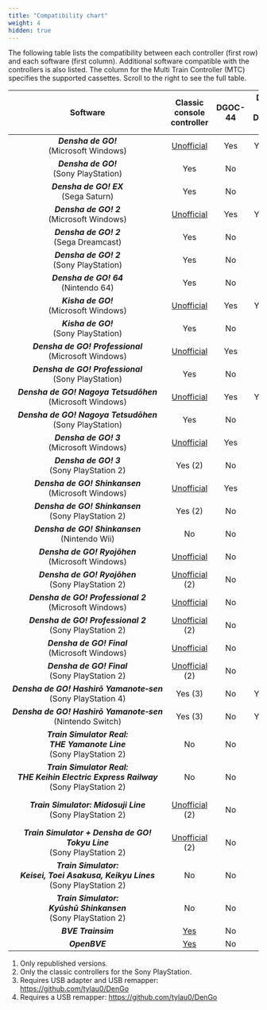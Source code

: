 ```yaml
---
title: "Compatibility chart"
weight: 4
hidden: true
---
```


The following table lists the compatibility between each controller (first row) and each software (first column). Additional software compatible with the controllers is also listed. The column for the Multi Train Controller (MTC) specifies the supported cassettes. Scroll to the right to see the full table.

| Software                                                                                                                 | Classic<br>console<br>controller       | DGOC-44 | DGC-255<br>DGOC-44U        | DRC-184<br>DYC-288         | TCPP-20009<br>TCPP-20012               | TCPP-20011                             | TCPP-20014                 | TCPP-20017 | MTC                          | ZKNS-001                               | OHC-PC01                   |
|:------------------------------------------------------------------------------------------------------------------------:|:--------------------------------------:|:-------:|:--------------------------:|:--------------------------:|:--------------------------------------:|:--------------------------------------:|:--------------------------:|:----------:|:----------------------------:|:--------------------------------------:|:--------------------------:|
| ***Densha&nbsp;de&nbsp;GO!***<br>(Microsoft Windows)                                                                     | [Unofficial](../adapters/autotraintas) | Yes     | Yes (1)                    | No                         | [Unofficial](../adapters/autotraintas) | [Unofficial](../adapters/autotraintas) | No                         | No         | No                           | [Unofficial](../adapters/autotraintas) | Yes                        |
| ***Densha&nbsp;de&nbsp;GO!***<br>(Sony PlayStation)                                                                      | Yes                                    | No      | No                         | No                         | No                                     | No                                     | No                         | No         | No                           | No                                     | No                         |
| ***Densha&nbsp;de&nbsp;GO!&nbsp;EX***<br>(Sega Saturn)                                                                   | Yes                                    | No      | No                         | No                         | No                                     | No                                     | No                         | No         | No                           | No                                     | No                         |
| ***Densha&nbsp;de&nbsp;GO!&nbsp;2***<br>(Microsoft Windows)                                                              | [Unofficial](../adapters/autotraintas) | Yes     | Yes (1)                    | No                         | [Unofficial](../adapters/autotraintas) | [Unofficial](../adapters/autotraintas) | No                         | No         | No                           | [Unofficial](../adapters/autotraintas) | Yes                        |
| ***Densha&nbsp;de&nbsp;GO!&nbsp;2***<br>(Sega Dreamcast)                                                                 | Yes                                    | No      | No                         | No                         | No                                     | No                                     | No                         | No         | No                           | No                                     | No                         |
| ***Densha&nbsp;de&nbsp;GO!&nbsp;2***<br>(Sony PlayStation)                                                               | Yes                                    | No      | No                         | No                         | No                                     | No                                     | No                         | No         | No                           | No                                     | No                         |
| ***Densha&nbsp;de&nbsp;GO!&nbsp;64***<br>(Nintendo 64)                                                                   | Yes                                    | No      | No                         | No                         | No                                     | No                                     | No                         | No         | No                           | No                                     | No                         |
| ***Kisha&nbsp;de&nbsp;GO!***<br>(Microsoft Windows)                                                                      | [Unofficial](../adapters/autotraintas) | Yes     | Yes (1)                    | No                         | [Unofficial](../adapters/autotraintas) | [Unofficial](../adapters/autotraintas) | No                         | No         | No                           | [Unofficial](../adapters/autotraintas) | Yes                        |
| ***Kisha&nbsp;de&nbsp;GO!***<br>(Sony PlayStation)                                                                       | Yes                                    | No      | No                         | No                         | No                                     | No                                     | No                         | No         | No                           | No                                     | No                         |
| ***Densha&nbsp;de&nbsp;GO!&nbsp;Professional***<br>(Microsoft Windows)                                                   | [Unofficial](../adapters/autotraintas) | Yes     | Yes                        | No                         | [Unofficial](../adapters/autotraintas) | [Unofficial](../adapters/autotraintas) | No                         | No         | No                           | [Unofficial](../adapters/autotraintas) | Yes                        |
| ***Densha&nbsp;de&nbsp;GO!&nbsp;Professional***<br>(Sony PlayStation)                                                    | Yes                                    | No      | No                         | No                         | No                                     | No                                     | No                         | No         | No                           | No                                     | No                         |
| ***Densha&nbsp;de&nbsp;GO!&nbsp;Nagoya&nbsp;Tetsudōhen***<br>(Microsoft Windows)                                         | [Unofficial](../adapters/autotraintas) | Yes     | Yes (1)                    | No                         | [Unofficial](../adapters/autotraintas) | [Unofficial](../adapters/autotraintas) | No                         | No         | No                           | [Unofficial](../adapters/autotraintas) | Yes                        |
| ***Densha&nbsp;de&nbsp;GO!&nbsp;Nagoya&nbsp;Tetsudōhen***<br>(Sony PlayStation)                                          | Yes                                    | No      | No                         | No                         | No                                     | No                                     | No                         | No         | P5/B8                        | No                                     | No                         |
| ***Densha&nbsp;de&nbsp;GO!&nbsp;3***<br>(Microsoft Windows)                                                              | [Unofficial](../adapters/autotraintas) | Yes     | Yes                        | No                         | [Unofficial](../adapters/autotraintas) | [Unofficial](../adapters/autotraintas) | No                         | No         | No                           | [Unofficial](../adapters/autotraintas) | Yes                        |
| ***Densha&nbsp;de&nbsp;GO!&nbsp;3***<br>(Sony PlayStation 2)                                                             | Yes (2)                                | No      | No                         | No                         | Yes                                    | No                                     | No                         | No         | P5/B8                        | No                                     | No                         |
| ***Densha&nbsp;de&nbsp;GO!&nbsp;Shinkansen***<br>(Microsoft Windows)                                                     | [Unofficial](../adapters/autotraintas) | Yes     | Yes                        | No                         | [Unofficial](../adapters/autotraintas) | [Unofficial](../adapters/autotraintas) | No                         | No         | No                           | [Unofficial](../adapters/autotraintas) | Yes                        |
| ***Densha&nbsp;de&nbsp;GO!&nbsp;Shinkansen***<br>(Sony PlayStation 2)                                                    | Yes (2)                                | No      | No                         | No                         | Yes                                    | Yes                                    | No                         | No         | P5/B8                        | No                                     | No                         |
| ***Densha&nbsp;de&nbsp;GO!&nbsp;Shinkansen***<br>(Nintendo Wii)                                                          | No                                     | No      | No                         | No                         | No                                     | No                                     | No                         | Yes        | No                           | No                                     | No                         |
| ***Densha&nbsp;de&nbsp;GO!&nbsp;Ryojōhen***<br>(Microsoft Windows)                                                       | [Unofficial](../adapters/autotraintas) | No      | Yes                        | Yes                        | [Unofficial](../adapters/autotraintas) | [Unofficial](../adapters/autotraintas) | No                         | No         | No                           | [Unofficial](../adapters/autotraintas) | Yes                        |
| ***Densha&nbsp;de&nbsp;GO!&nbsp;Ryojōhen***<br>(Sony PlayStation 2)                                                      | [Unofficial](../adapters/cheats) (2)   | No      | No                         | No                         | Yes                                    | Yes                                    | Yes                        | No         | P5/B8                        | No                                     | No                         |
| ***Densha&nbsp;de&nbsp;GO!&nbsp;Professional&nbsp;2***<br>(Microsoft Windows)                                            | [Unofficial](../adapters/autotraintas) | No      | Yes                        | Yes                        | [Unofficial](../adapters/autotraintas) | [Unofficial](../adapters/autotraintas) | No                         | No         | No                           | [Unofficial](../adapters/autotraintas) | Yes                        |
| ***Densha&nbsp;de&nbsp;GO!&nbsp;Professional&nbsp;2***<br>(Sony PlayStation 2)                                           | [Unofficial](../adapters/cheats) (2)   | No      | No                         | No                         | Yes                                    | Yes                                    | Yes                        | No         | P5/B8                        | No                                     | No                         |
| ***Densha&nbsp;de&nbsp;GO!&nbsp;Final***<br>(Microsoft Windows)                                                          | [Unofficial](../adapters/autotraintas) | No      | Yes                        | Yes                        | [Unofficial](../adapters/autotraintas) | [Unofficial](../adapters/autotraintas) | No                         | No         | No                           | [Unofficial](../adapters/autotraintas) | Yes                        |
| ***Densha&nbsp;de&nbsp;GO!&nbsp;Final***<br>(Sony PlayStation 2)                                                         | [Unofficial](../adapters/cheats) (2)   | No      | No                         | No                         | Yes                                    | Yes                                    | Yes                        | No         | P5/B8                        | No                                     | No                         |
| ***Densha&nbsp;de&nbsp;GO!&nbsp;Hashirō&nbsp;Yamanote&#8209;sen***<br>(Sony PlayStation 4)                               | Yes (3)                                | No      | Yes (4)                    | Untested (4)               | No                                     | No                                     | No                         | No         | No                           | No                                     | Yes                        |
| ***Densha&nbsp;de&nbsp;GO!&nbsp;Hashirō&nbsp;Yamanote&#8209;sen***<br>(Nintendo Switch)                                  | Yes (3)                                | No      | Yes (4)                    | Untested (4)               | No                                     | No                                     | No                         | No         | No                           | Yes                                    | Yes                        |
| ***Train&nbsp;Simulator&nbsp;Real:<br>THE&nbsp;Yamanote&nbsp;Line***<br>(Sony PlayStation 2)                             | No                                     | No      | No                         | No                         | Yes                                    | No                                     | No                         | No         | P5/B8                        | No                                     | No                         |
| ***Train&nbsp;Simulator&nbsp;Real:<br>THE&nbsp;Keihin&nbsp;Electric&nbsp;Express&nbsp;Railway***<br>(Sony PlayStation 2) | No                                     | No      | No                         | No                         | No                                     | No                                     | No                         | No         | P5/B5                        | No                                     | No                         |
| ***Train&nbsp;Simulator:&nbsp;Midosuji&nbsp;Line***<br>(Sony PlayStation 2)                                              | [Unofficial](../adapters/cheats) (2)   | No      | No                         | No                         | No                                     | No                                     | No                         | No         | P4/B7<br>(without B1)        | No                                     | No                         |
| ***Train&nbsp;Simulator&nbsp;+&nbsp;Densha&nbsp;de&nbsp;GO!<br>Tokyu&nbsp;Line***<br>(Sony PlayStation 2)                | [Unofficial](../adapters/cheats) (2)   | No      | No                         | No                         | No                                     | No                                     | No                         | No         | P4/B7                        | No                                     | No                         |
| ***Train&nbsp;Simulator:<br>Keisei,&nbsp;Toei&nbsp;Asakusa,&nbsp;Keikyu&nbsp;Lines***<br>(Sony PlayStation 2)            | No                                     | No      | No                         | No                         | No                                     | No                                     | No                         | No         | P5/B5<br>P13/B7              | No                                     | No                         |
| ***Train&nbsp;Simulator:<br>Kyūshū&nbsp;Shinkansen***<br>(Sony PlayStation 2)                                            | No                                     | No      | No                         | No                         | No                                     | Yes                                    | No                         | No         | P5/B7<br>P13/B7              | No                                     | No                         |
| ***BVE Trainsim***                                                                                                       | [Yes](../adapters/plugins)             | No      | [Yes](../adapters/plugins) | [Yes](../adapters/plugins) | [Yes](../adapters/plugins)             | No                                     | [Yes](../adapters/plugins) | No         | [Yes](../adapters/plugins)   | [Yes](../adapters/plugins)             | [Yes](../adapters/plugins) |
| ***OpenBVE***                                                                                                            | [Yes](../adapters/plugins)             | No      | [Yes](../adapters/plugins) | [Yes](../adapters/plugins) | [Yes](../adapters/plugins)             | [Yes](../adapters/plugins)             | [Yes](../adapters/plugins) | No         | [P5/B8](../adapters/plugins) | [Yes](../adapters/plugins)             | [Yes](../adapters/plugins) |

1. Only republished versions.
2. Only the classic controllers for the Sony PlayStation.
3. Requires USB adapter and USB remapper: https://github.com/tylau0/DenGo
4. Requires a USB remapper: https://github.com/tylau0/DenGo
